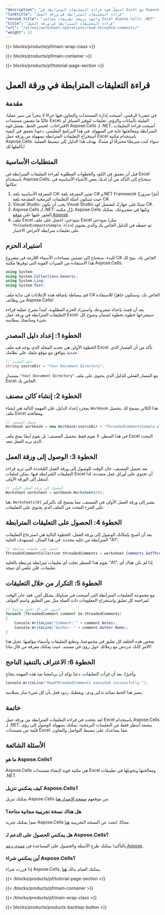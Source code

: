 ```yaml
---
"description": "استغلّ قوة قراءة التعليقات المترابطة في Excel مع Aspose.Cells لـ .NET. انغمس في هذا الدليل المفصّل للتعامل مع المستندات بسهولة."
"linktitle": "قراءة التعليقات المترابطة في ورقة العمل"
"second_title": "واجهة برمجة تطبيقات معالجة Excel Aspose.Cells .NET"
"title": "قراءة التعليقات المترابطة في ورقة العمل"
"url": "/ar/net/worksheet-operations/read-threaded-comments/"
"weight": 22
---
```


{{< blocks/products/pf/main-wrap-class >}}

{{< blocks/products/pf/main-container >}}

{{< blocks/products/pf/tutorial-page-section >}}

# قراءة التعليقات المترابطة في ورقة العمل

## مقدمة
في عصرنا الرقمي، أصبحت إدارة المستندات والتعاون فيها جزءًا لا يتجزأ من سير عملنا. غالبًا ما تتضمن مستندات Excel، المليئة بالبيانات والرؤى، تعليقات لتوفير السياق أو الاقتراحات. لحسن الحظ، بفضل قوة Aspose.Cells لـ .NET، أصبحت قراءة التعليقات المترابطة ومعالجتها غاية في السهولة. في هذا البرنامج التعليمي، دعونا نتعمق في كيفية استخراج التعليقات المترابطة بسهولة من ورقة عمل Excel باستخدام مكتبة Aspose.Cells. سواء كنت مبرمجًا محترفًا أو مبتدئًا، يهدف هذا الدليل إلى تبسيط العملية بأكملها لك!
## المتطلبات الأساسية
قبل أن نتعمق في الكود والخطوات المطلوبة لقراءة التعليقات المترابطة في Excel باستخدام Aspose.Cells، ستحتاج إلى التأكد من أن لديك بعض الأشياء الأساسية في مكانها:
1. المعرفة الأساسية بلغة C#: تعتبر المعرفة بلغة C# و.NET Framework أمرًا ضروريًا حيث ستكون أمثلة التعليمات البرمجية المقدمة بلغة C#.
2. Visual Studio: يجب أن يكون Visual Studio مثبتًا على جهازك لتشغيل كود C#.
3. Aspose.Cells لـ .NET: نزّل مكتبة Aspose.Cells وثبّتها في مشروعك. يمكنك العثور عليها على [موقع Aspose](https://releases.aspose.com/cells/net/).
4. ملف Excel نموذجي: احصل على ملف Excel نموذجي (مثل `ThreadedCommentsSample.xlsx`) تم حفظه في الدليل الخاص بك والذي يحتوي على تعليقات مترابطة لأغراض الاختبار.
## استيراد الحزم
للبدء، ستحتاج إلى تضمين مساحات الأسماء اللازمة في مشروع C# الخاص بك. يتيح لك هذا الاستفادة من الميزات القوية التي توفرها مكتبة Aspose.Cells.
```csharp
using System;
using System.Collections.Generic;
using System.Linq;
using System.Text;
```
قم ببساطة بإضافة هذه الإعلانات في بداية ملف C# الخاص بك، وستكون جاهزًا للاستفادة من وظائف Aspose.Cells!

بعد أن قمتَ بإعداد مشروعك واستيراد الحزم المطلوبة، لنبدأ بشرح عملية قراءة التعليقات المترابطة في ورقة عمل Excel. سنشرحها خطوة بخطوة لضمان وضوح كل شيء ومتابعتكَ بسلاسة.
## الخطوة 1: إعداد دليل المصدر
الخطوة الأولى هي تحديد المجلد الذي يوجد فيه ملف Excel. تأكد من أن المسار الذي حددته يتوافق مع موقع ملفك على نظامك.
```csharp
// دليل المصدر
string sourceDir = "Your Document Directory";
```
يستبدل `"Your Document Directory"` مع المسار الفعلي للدليل الذي يحتوي على ملف Excel الخاص بك.
## الخطوة 2: إنشاء كائن مصنف
بمجرد إعداد الدليل، فإن المهمة التالية هي إنشاء `Workbook` هذا الكائن يسمح لك بتحميل ملف Excel ومعالجته. 
```csharp
// تحميل المصنف
Workbook workbook = new Workbook(sourceDir + "ThreadedCommentsSample.xlsx");
```
في هذا السطر، لا نقوم فقط بتحميل المصنف؛ بل نقوم أيضًا بفتح ملف Excel المحدد الذي نريد العمل معه.
## الخطوة 3: الوصول إلى ورقة العمل
بعد تحميل المصنف، حان الوقت للوصول إلى ورقة العمل المُحددة التي تريد قراءة التعليقات المُترابطة فيها. يمكن لملفات Excel أن تحتوي على أوراق عمل متعددة، لذا لننتقل إلى الورقة الأولى.
```csharp
// الوصول إلى ورقة العمل الأولى
Worksheet worksheet = workbook.Worksheets[0];
```
هنا، `Worksheets[0]` يشير إلى ورقة العمل الأولى في المصنف، مما يسمح لك بالتركيز على الجزء المحدد من الملف الذي يحتوي على التعليقات.
## الخطوة 4: الحصول على التعليقات المترابطة
بعد أن أصبح بإمكانك الوصول إلى ورقة العمل، الخطوة التالية هي استرجاع التعليقات المترابطة من خلية محددة. في هذا المثال، لنستهدف الخلية "A1".
```csharp
// احصل على تعليقات مترابطة
ThreadedCommentCollection threadedComments = worksheet.Comments.GetThreadedComments("A1");
```
يقوم هذا السطر بجلب أي تعليقات مترابطة مرتبطة بالخلية "A1". إذا لم تكن هناك أي تعليقات، فلن تتلقى أي نتيجة.
## الخطوة 5: التكرار من خلال التعليقات
مع مجموعة التعليقات المترابطة التي أصبحت في متناولك بشكل آمن، فقد حان الوقت لمراجعة كل تعليق واستخراج المعلومات ذات الصلة مثل نص التعليق واسم المؤلف. 
```csharp
// المرور على كل تعليق مترابط
foreach (ThreadedComment comment in threadedComments)
{
    Console.WriteLine("Comment: " + comment.Notes);
    Console.WriteLine("Author: " + comment.Author.Name);
}
```
تفحص هذه الحلقة كل تعليق في مجموعتنا، وتطبع التعليقات وأسماء مؤلفيها. تخيل هذا الأمر كأنك تدردش مع زملائك حول رؤى في مستند، حيث يمكنك معرفة من قال ماذا!
## الخطوة 6: الاعتراف بالتنفيذ الناجح
وأخيرًا، بعد أن قرأت التعليقات، دعنا نؤكد أن برنامجنا نفذ هذه المهمة بنجاح. 
```csharp
Console.WriteLine("ReadThreadedComments executed successfully.");
```
يعتبر هذا الخط بمثابة تذكير ودي، ويعطيك ردود فعل بأن كل شيء سار بسلاسة.
## خاتمة
لقد نجحت في قراءة التعليقات المترابطة من ورقة عمل Excel باستخدام Aspose.Cells لـ .NET. ببضعة أسطر فقط من التعليمات البرمجية، يمكنك بسهولة الوصول إلى رؤى قيّمة من مستندات Excel، مما يساعدك على تبسيط التواصل والتعاون. 
## الأسئلة الشائعة
### ما هو Aspose.Cells؟
Aspose.Cells هي مكتبة قوية لإنشاء مستندات Excel ومعالجتها وتحويلها في تطبيقات .NET.
### كيف يمكنني تنزيل Aspose.Cells؟
يمكنك تنزيل Aspose.Cells من موقعهم [صفحة الإصدار هنا](https://releases.aspose.com/cells/net/).
### هل هناك نسخة تجريبية مجانية متاحة؟
نعم! يمكنك تجربة Aspose.Cells مجانًا. ابحث عن النسخة التجريبية [هنا](https://releases.aspose.com/).
### هل يمكنني الحصول على الدعم لـ Aspose.Cells؟
بالتأكيد! يمكنك طرح الأسئلة والحصول على المساعدة في [منتدى دعم Aspose](https://forum.aspose.com/c/cells/9).
### أين يمكنني شراء Aspose.Cells؟
إذا قررت شراء Aspose.Cells، يمكنك القيام بذلك [هنا](https://purchase.aspose.com/buy).


{{< /blocks/products/pf/tutorial-page-section >}}

{{< /blocks/products/pf/main-container >}}

{{< /blocks/products/pf/main-wrap-class >}}

{{< blocks/products/products-backtop-button >}}